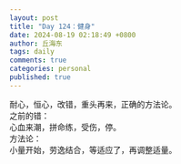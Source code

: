 ```yaml
---
layout: post
title: "Day 124：健身"
date: 2024-08-19 02:18:49 +0800
author: 丘海东 
tags: daily
comments: true
categories: personal
published: true
---
```

耐心，恒心，改错，重头再来，正确的方法论。  
之前的错：  
心血来潮，拼命练，受伤，停。  
方法论：  
小量开始，劳逸结合，等适应了，再调整适量。
